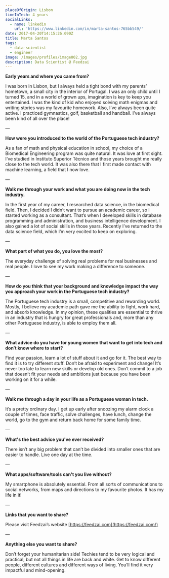 ```yaml
---
placeOfOrigin: Lisbon
timeInTech: 4 years
socialLinks:
  - name: linkedin
    url: 'https://www.linkedin.com/in/marta-santos-765bb549/'
date: 2017-04-20T14:15:26.090Z
title: Marta Santos
tags:
  - data-scientist
  - engineer
image: /images/profiles/image002.jpg
description: Data Scientist @ Feedzai
---
```

**Early years and where you
came from?**

I was born in Lisbon, but I always held a tight bond with my parents’ hometown, a small city in the interior of Portugal. I was an only child until I turned 15, and in a world of grown ups, imagination is key to keep you entertained. I was the kind of kid who enjoyed solving math enigmas and writing stories was my favourite homework. Also, I’ve always been quite active. I practiced gymnastics, golf, basketball and handball. I’ve always been kind of all over the place!

—

**How were you introduced
to the world of the Portuguese tech industry?**

As a fan of math and physical education in school, my choice of a Biomedical Engineering program was quite natural. It was love at first sight. I’ve studied in Instituto Superior Técnico and those years brought me really close to the tech world. It was also there that I first made contact with machine learning, a field that I now love.

—

**Walk me through your work
and what you are doing now in the tech industry.**

In the first year of my career, I researched data science, in the biomedical field. Then, I decided I didn’t want to pursue an academic career, so I started working as a consultant. That’s when I developed skills in database programming and administration, and business intelligence development. I also gained a lot of social skills in those years. Recently I’ve returned to the data science field, which I’m very excited to keep on exploring.

—

**What part of what you do,
you love the most?**

The everyday challenge of solving real problems for real businesses and real people. I love to see my work making a difference to someone. 

—

**How do you think that your
background and knowledge impact the way you approach your work in the
Portuguese tech industry?**

The Portuguese tech industry is a small, competitive and rewarding world. Mostly, I believe my academic path gave me the ability to fight, work hard, and absorb knowledge. In my opinion, these qualities are essential to thrive in an industry that is hungry for great professionals and, more than any other Portuguese industry, is able to employ them all. 

—

**What advice do you have
for young women that want to get into tech and don’t know where to start?**

Find your passion, learn a lot of stuff about it and go for it. The best way to find it is to try different stuff. Don’t be afraid to experiment and change! It’s never too late to learn new skills or develop old ones. Don’t commit to a job that doesn’t fit your needs and ambitions just because you have been working on it for a while.

—

**Walk me through a day in
your life as a Portuguese woman in tech.**

It’s a pretty ordinary day. I get up early after snoozing my alarm clock a couple of times, face traffic, solve challenges, have lunch, change the world, go to the gym and return back home for some family time.

—

**What's the best advice
you've ever received?**

There isn’t any big problem that can’t be divided into smaller ones that are easier to handle. Live one day at the time.

—

**What apps/software/tools
can't you live without?**

My smartphone is absolutely essential. From all sorts of communications to social networks, from maps and directions to my favourite photos. It has my life in it!

—

**Links that you want to share?**

Please visit Feedzai’s website [https://feedzai.com](https://feedzai.com/)

—

**Anything
else you want to share?**

Don’t forget your humanitarian side! Techies tend to be very logical and practical, but not all things in life are back and white. Get to know different people, different cultures and different ways of living. You’ll find it very impactful and mind-opening.


